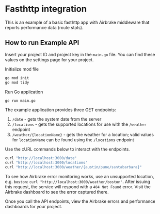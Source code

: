 # Fasthttp integration

This is an example of a basic fasthttp app with Airbrake middleware that reports performance data (route stats).

## How to run Example API

Insert your project ID and project key in the `main.go` file. You can find these values on the settings page for your project.

Initialize mod file

```sh
go mod init
go mod tidy
```

Run Go application

```sh
go run main.go
```

The example application provides three GET endpoints:

1. `/date` - gets the system date from the server
2. `/locations` - gets the supported locations for use with the `/weather` endpoint
3. `/weather/{locationName}` - gets the weather for a location; valid values for `locationName` can be found using the `/locations` endpoint

Use the cURL commands below to interact with the endpoints.

```sh
curl "http://localhost:3000/date"
curl "http://localhost:3000/locations"
curl "http://localhost:3000/weather/{austin/pune/santabarbara}"
```

To see how Airbrake error monitoring works, use an unsupported location, e.g. `boston`: `curl "http://localhost:3000/weather/boston"`.
After issuing this request, the service will respond with a `404 Not Found` error. Visit the Airbrake dashboard to see the error captured there.

Once you call the API endpoints, view the Airbrake errors and performance dashboards for your project.
